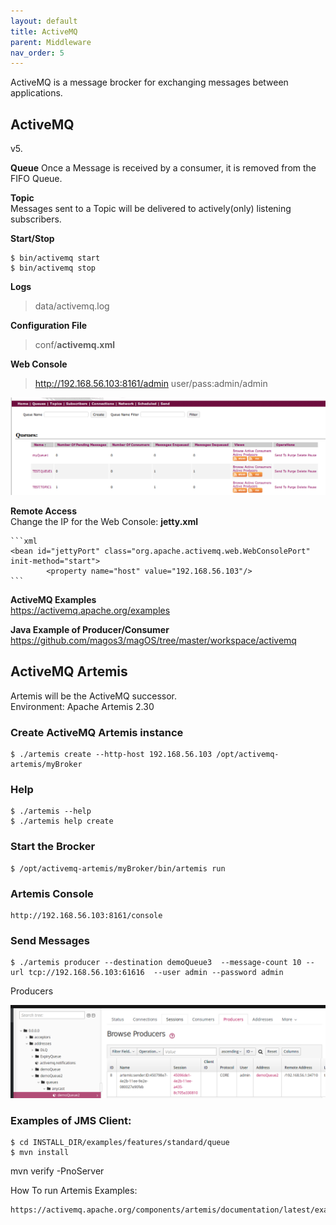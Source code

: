 ```yaml
---
layout: default
title: ActiveMQ
parent: Middleware
nav_order: 5
---
```


ActiveMQ is a message brocker for exchanging messages between applications.  


**ActiveMQ**
----------------------------------
v5.

**Queue**
Once a Message is received by a consumer, it is removed from the FIFO Queue.  

**Topic**  
Messages sent to a Topic will be delivered to actively(only) listening subscribers.

**Start/Stop**

	$ bin/activemq start
	$ bin/activemq stop

**Logs**
> data/activemq.log

**Configuration File**  
> conf/**activemq.xml**

**Web Console**
> http://192.168.56.103:8161/admin   user/pass:admin/admin

![](/docs/images/activemq-console.png)


**Remote Access**   
Change the IP for the Web Console: **jetty.xml**

	```xml
	<bean id="jettyPort" class="org.apache.activemq.web.WebConsolePort" init-method="start">
    	    <property name="host" value="192.168.56.103"/>
	```

**ActiveMQ Examples**   
https://activemq.apache.org/examples

**Java Example of Producer/Consumer**    
https://github.com/magos3/magOS/tree/master/workspace/activemq

**ActiveMQ Artemis**
-----------------------------------
Artemis will be the ActiveMQ successor.  
Environment: Apache Artemis 2.30



### Create ActiveMQ Artemis instance

 	$ ./artemis create --http-host 192.168.56.103 /opt/activemq-artemis/myBroker

### Help

	$ ./artemis --help
	$ ./artemis help create

### Start the Brocker

	$ /opt/activemq-artemis/myBroker/bin/artemis run

### Artemis Console 

	http://192.168.56.103:8161/console

### Send Messages

	$ ./artemis producer --destination demoQueue3  --message-count 10 --url tcp://192.168.56.103:61616  --user admin --password admin


Producers

![](/docs/images/artemis-producers.png)

### Examples of JMS Client:

	$ cd INSTALL_DIR/examples/features/standard/queue
	$ mvn install


mvn verify -PnoServer

How To run Artemis Examples:

	https://activemq.apache.org/components/artemis/documentation/latest/examples.html





